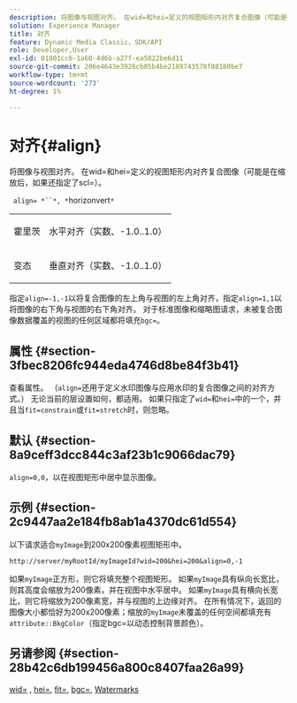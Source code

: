 ```yaml
---
description: 将图像与视图对齐。 在wid=和hei=定义的视图矩形内对齐复合图像（可能是在缩放后，如果还指定了scl=）。
solution: Experience Manager
title: 对齐
feature: Dynamic Media Classic，SDK/API
role: Developer,User
exl-id: 01001cc6-1a60-4d6b-a27f-ea5822be6d11
source-git-commit: 206e4643e3926cb85b4be2189743578f88180be7
workflow-type: tm+mt
source-wordcount: '273'
ht-degree: 1%

---
```


# 对齐{#align}

将图像与视图对齐。 在wid=和hei=定义的视图矩形内对齐复合图像（可能是在缩放后，如果还指定了scl=）。

` align= *``*, *`horizonvert`*`

<table id="simpletable_4CB26F72A56D4515B767C303F8E8A1CF"> 
 <tr class="strow"> 
  <td class="stentry"> <p> <span class="codeph"> <span class="varname"> 霍里茨  </span> </span> </p> </td> 
  <td class="stentry"> <p>水平对齐（实数、-1.0..1.0） </p> </td> 
 </tr> 
 <tr class="strow"> 
  <td class="stentry"> <p> <span class="codeph"> <span class="varname"> 变态  </span> </span> </p> </td> 
  <td class="stentry"> <p>垂直对齐（实数、-1.0..1.0） </p> </td> 
 </tr> 
</table>

指定`align=-1,-1`以将复合图像的左上角与视图的左上角对齐，指定`align=1,1`以将图像的右下角与视图的右下角对齐。 对于标准图像和缩略图请求，未被复合图像数据覆盖的视图的任何区域都将填充`bgc=`。

## 属性 {#section-3fbec8206fc944eda4746d8be84f3b41}

查看属性。 （`align=`还用于定义水印图像与应用水印的复合图像之间的对齐方式。） 无论当前的层设置如何，都适用。 如果只指定了`wid=`和`hei=`中的一个，并且当`fit=constrain`或`fit=stretch`时，则忽略。

## 默认 {#section-8a9ceff3dcc844c3af23b1c9066dac79}

`align=0,0`，以在视图矩形中居中显示图像。

## 示例 {#section-2c9447aa2e184fb8ab1a4370dc61d554}

以下请求适合`myImage`到200x200像素视图矩形中。

`http://server/myRootId/myImageId?wid=200&hei=200&align=0,-1`

如果`myImage`正方形，则它将填充整个视图矩形。 如果`myImage`具有纵向长宽比，则其高度会缩放为200像素，并在视图中水平居中。 如果`myImage`具有横向长宽比，则它将缩放为200像素宽，并与视图的上边缘对齐。 在所有情况下，返回的图像大小都恰好为200x200像素；缩放的`myImage`未覆盖的任何空间都填充有`attribute::BkgColor`（指定bgc=以动态控制背景颜色）。

## 另请参阅 {#section-28b42c6db199456a800c8407faa26a99}

[wid=](../../../../../is-api/http-ref/image-serving-api-ref/c-http-protocol-reference/c-command-reference/r-is-http-wid.md#reference-bfeadcb67bf4485f851eb21345527e47) ,  [hei=](../../../../../is-api/http-ref/image-serving-api-ref/c-http-protocol-reference/c-command-reference/r-is-http-hei.md#reference-6d6f556ccc0e4b98a815e8a5c1944a96),  [fit=](../../../../../is-api/http-ref/image-serving-api-ref/c-http-protocol-reference/c-command-reference/r-fit.md#reference-f11bff6d93d143d6b135de3a923bc989),  [bgc=](../../../../../is-api/http-ref/image-serving-api-ref/c-http-protocol-reference/c-command-reference/r-bgc.md#reference-53376175f617446fbe5c69120f834b88),  [Watermarks](../../../../../is-api/http-ref/image-serving-api-ref/c-http-protocol-reference/c-syntax-and-features/r-watermarks.md#reference-35d2c3a2c98349b792921c6cb8e73832)
